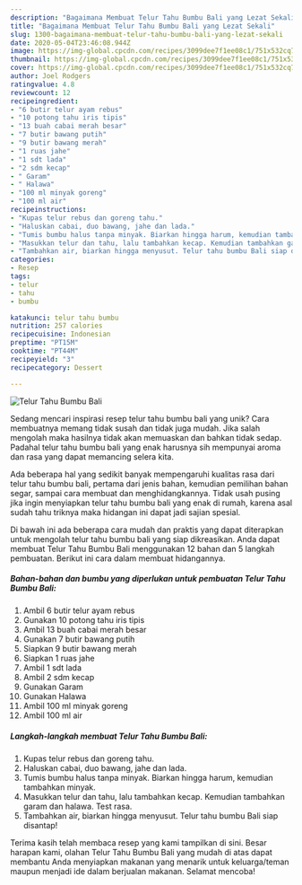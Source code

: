 ```yaml
---
description: "Bagaimana Membuat Telur Tahu Bumbu Bali yang Lezat Sekali"
title: "Bagaimana Membuat Telur Tahu Bumbu Bali yang Lezat Sekali"
slug: 1300-bagaimana-membuat-telur-tahu-bumbu-bali-yang-lezat-sekali
date: 2020-05-04T23:46:08.944Z
image: https://img-global.cpcdn.com/recipes/3099dee7f1ee08c1/751x532cq70/telur-tahu-bumbu-bali-foto-resep-utama.jpg
thumbnail: https://img-global.cpcdn.com/recipes/3099dee7f1ee08c1/751x532cq70/telur-tahu-bumbu-bali-foto-resep-utama.jpg
cover: https://img-global.cpcdn.com/recipes/3099dee7f1ee08c1/751x532cq70/telur-tahu-bumbu-bali-foto-resep-utama.jpg
author: Joel Rodgers
ratingvalue: 4.8
reviewcount: 12
recipeingredient:
- "6 butir telur ayam rebus"
- "10 potong tahu iris tipis"
- "13 buah cabai merah besar"
- "7 butir bawang putih"
- "9 butir bawang merah"
- "1 ruas jahe"
- "1 sdt lada"
- "2 sdm kecap"
- " Garam"
- " Halawa"
- "100 ml minyak goreng"
- "100 ml air"
recipeinstructions:
- "Kupas telur rebus dan goreng tahu."
- "Haluskan cabai, duo bawang, jahe dan lada."
- "Tumis bumbu halus tanpa minyak. Biarkan hingga harum, kemudian tambahkan minyak."
- "Masukkan telur dan tahu, lalu tambahkan kecap. Kemudian tambahkan garam dan halawa. Test rasa."
- "Tambahkan air, biarkan hingga menyusut. Telur tahu bumbu Bali siap disantap!"
categories:
- Resep
tags:
- telur
- tahu
- bumbu

katakunci: telur tahu bumbu 
nutrition: 257 calories
recipecuisine: Indonesian
preptime: "PT15M"
cooktime: "PT44M"
recipeyield: "3"
recipecategory: Dessert

---
```



![Telur Tahu Bumbu Bali](https://img-global.cpcdn.com/recipes/3099dee7f1ee08c1/751x532cq70/telur-tahu-bumbu-bali-foto-resep-utama.jpg)

Sedang mencari inspirasi resep telur tahu bumbu bali yang unik? Cara membuatnya memang tidak susah dan tidak juga mudah. Jika salah mengolah maka hasilnya tidak akan memuaskan dan bahkan tidak sedap. Padahal telur tahu bumbu bali yang enak harusnya sih mempunyai aroma dan rasa yang dapat memancing selera kita.

Ada beberapa hal yang sedikit banyak mempengaruhi kualitas rasa dari telur tahu bumbu bali, pertama dari jenis bahan, kemudian pemilihan bahan segar, sampai cara membuat dan menghidangkannya. Tidak usah pusing jika ingin menyiapkan telur tahu bumbu bali yang enak di rumah, karena asal sudah tahu triknya maka hidangan ini dapat jadi sajian spesial.




Di bawah ini ada beberapa cara mudah dan praktis yang dapat diterapkan untuk mengolah telur tahu bumbu bali yang siap dikreasikan. Anda dapat membuat Telur Tahu Bumbu Bali menggunakan 12 bahan dan 5 langkah pembuatan. Berikut ini cara dalam membuat hidangannya.

<!--inarticleads1-->

##### Bahan-bahan dan bumbu yang diperlukan untuk pembuatan Telur Tahu Bumbu Bali:

1. Ambil 6 butir telur ayam rebus
1. Gunakan 10 potong tahu iris tipis
1. Ambil 13 buah cabai merah besar
1. Gunakan 7 butir bawang putih
1. Siapkan 9 butir bawang merah
1. Siapkan 1 ruas jahe
1. Ambil 1 sdt lada
1. Ambil 2 sdm kecap
1. Gunakan  Garam
1. Gunakan  Halawa
1. Ambil 100 ml minyak goreng
1. Ambil 100 ml air




<!--inarticleads2-->

##### Langkah-langkah membuat Telur Tahu Bumbu Bali:

1. Kupas telur rebus dan goreng tahu.
1. Haluskan cabai, duo bawang, jahe dan lada.
1. Tumis bumbu halus tanpa minyak. Biarkan hingga harum, kemudian tambahkan minyak.
1. Masukkan telur dan tahu, lalu tambahkan kecap. Kemudian tambahkan garam dan halawa. Test rasa.
1. Tambahkan air, biarkan hingga menyusut. Telur tahu bumbu Bali siap disantap!




Terima kasih telah membaca resep yang kami tampilkan di sini. Besar harapan kami, olahan Telur Tahu Bumbu Bali yang mudah di atas dapat membantu Anda menyiapkan makanan yang menarik untuk keluarga/teman maupun menjadi ide dalam berjualan makanan. Selamat mencoba!

